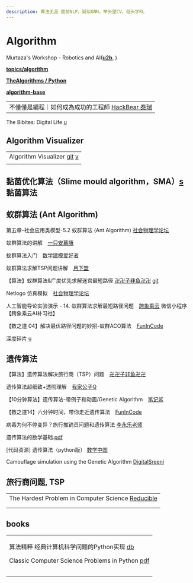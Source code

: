 ```yaml
---
description: 算法无涯 窗前NLP，疑似GNN，举头望CV，低头学RL
---
```


# Algorithm

Murtaza's Workshop - Robotics and AI([**u2b**](https://www.youtube.com/c/MurtazasWorkshopRoboticsandAI/featured), )

[**topics/algorithm**](https://github.com/topics/algorithm)

[**TheAlgorithms / Python**](https://github.com/TheAlgorithms/Python)

[**algorithm-base**](https://github.com/chefyuan/algorithm-base)

|                                                                              |
| ---------------------------------------------------------------------------- |
| 不僅僅是編程｜如何成為成功的工程師 [HackBear 泰瑞](https://www.youtube.com/watch?v=xS5Lv7-bMYI) |

The Bibites: Digital Life [u](https://www.youtube.com/c/TheBibitesDigitalLife/videos)

## Algorithm Visualizer

|                                                                                                                                                |
| ---------------------------------------------------------------------------------------------------------------------------------------------- |
| Algorithm Visualizer [git](https://github.com/algorithm-visualizer/algorithm-visualizer) [v](https://www.douyin.com/video/7028515553157385479) |
|                                                                                                                                                |

## 黏菌优化算法（Slime mould algorithm，SMA）[s](https://www.google.com/search?q=%E9%BB%8F%E8%8F%8C%E7%AE%97%E6%B3%95\&oq=%E9%BB%8F%E8%8F%8C%E7%AE%97%E6%B3%95\&aqs=chrome..69i57.805j0j7\&client=ubuntu\&sourceid=chrome\&ie=UTF-8) 黏菌算法



## 蚁群算法 (Ant Algorithm)

第五章-社会应用类模型-5.2 蚁群算法 (Ant Algorithm) [社会物理学论坛](https://www.bilibili.com/video/BV1p7411C73i?from=search\&seid=14492803338787349298\&spm\_id\_from=333.337.0.0)

蚁群算法的讲解　[一只安慕嘻](https://www.bilibili.com/video/BV11K411H7LH)

蚁群算法入门　[数学建模爱好者](https://www.bilibili.com/video/BV1ZA411v7pC)

蚁群算法求解TSP问题讲解　[月下盟](https://www.bilibili.com/video/BV1MA411c7yd)

【算法】蚁群算法&广度优先求解迷宫最短路径 [卍卍子非鱼卍卍](https://www.bilibili.com/video/BV1gJ411G7Xi?from=search\&seid=14492803338787349298\&spm\_id\_from=333.337.0.0) [git](https://github.com/zifeiyu0531/aco-bfs-for-Maze-GUI)

Netlogo 仿真模拟　[社会物理学论坛](https://space.bilibili.com/480344135/video)

人工智能导论实验演示 - 14. 蚁群算法求解最短路径问题　[跨象乘云](https://www.bilibili.com/video/BV1Yh411q72F)   微信小程序【跨象乘云AI补习社】

【数之道 04】解决最优路径问题的妙招-蚁群ACO算法　[FunInCode](https://www.bilibili.com/video/BV1vp4y1p78R)

深度碎片 [u](https://www.youtube.com/channel/UC\_vuJRonJBlgFFIA5i008sg/featured)

## 遗传算法

【算法】遗传算法解决旅行商（TSP）问题　[卍卍子非鱼卍卍](https://www.bilibili.com/video/BV17Z4y1w7qF)

遗传算法超细致+透彻理解　[我家公子Q](https://www.bilibili.com/video/BV1zp4y1U7Ti)

【10分钟算法】遗传算法-带例子和动画/Genetic Algorithm　[笔记鲨](https://www.bilibili.com/video/BV1yt4y1a7RY)

【数之道14】六分钟时间，带你走近遗传算法　[FunInCode](https://www.bilibili.com/video/BV19U4y1G7dU)

病毒为何不停变异？旅行推销员问题和遗传算法 [李永乐老师](https://www.youtube.com/watch?v=iM-VKHWd\_JE)

遗传算法的数学基础.[pdf](http://www.madio.net/thread-202998-1-2.html)

\[代码资源] 遗传算法（python版） [数学中国](http://www.madio.net/thread-479600-1-1.html)

Camouflage simulation using the Genetic Algorithm [DigitalSreeni](https://www.youtube.com/watch?v=IvRoQTXIoxM)

## 旅行商问题, TSP

|                                                                                                  |
| ------------------------------------------------------------------------------------------------ |
| The Hardest Problem in Computer Science [Reducible](https://www.youtube.com/watch?v=GiDsjIBOVoA) |
|                                                                                                  |
|                                                                                                  |

## books

|                                                                                                                                                                                                                                                    |
| -------------------------------------------------------------------------------------------------------------------------------------------------------------------------------------------------------------------------------------------------- |
| <p>算法精粹 经典计算机科学问题的Python实现 <a href="https://book.douban.com/subject/35093446/">db</a></p><p>Classic Computer Science Problems in Python <a href="https://www.pdfdrive.com/classic-computer-science-problems-in-python-e184041131.html">pdf</a></p> |
|                                                                                                                                                                                                                                                    |
|                                                                                                                                                                                                                                                    |
